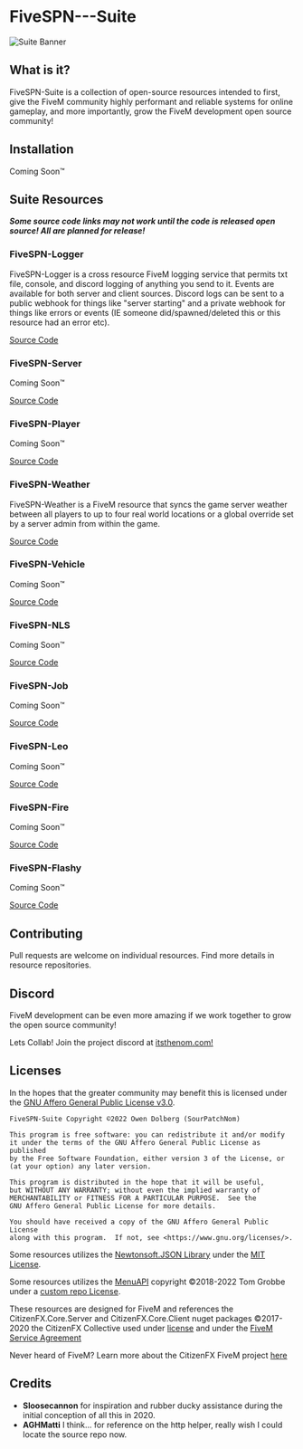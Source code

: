 # FiveSPN---Suite

![Suite Banner](https://cdn.discordapp.com/attachments/1036359840282452098/1039603346551611453/fspnsuite.png)

## What is it?

FiveSPN-Suite is a collection of open-source resources intended to first, give the FiveM community highly performant and reliable systems for online gameplay, and more importantly, grow the FiveM development open source community! 

## Installation

Coming Soon™

## Suite Resources

***Some source code links may not work until the code is released open source! All are planned for release!***

### FiveSPN-Logger

FiveSPN-Logger is a cross resource FiveM logging service that permits txt file, console, and discord logging of anything you send to it. Events are available for both server and client sources. Discord logs can be sent to a public webhook for things like "server starting" and a private webhook for things like errors or events (IE someone did/spawned/deleted this or this resource had an error etc).

[Source Code](https://github.com/SourPatchNom/FiveSPN---Logger)

### FiveSPN-Server

Coming Soon™

[Source Code](https://github.com/SourPatchNom/FiveSPN---Server)

### FiveSPN-Player

Coming Soon™

[Source Code](https://github.com/SourPatchNom/FiveSPN---PLayer)

### FiveSPN-Weather

FiveSPN-Weather is a FiveM resource that syncs the game server weather between all players to up to four real world locations or a global override set by a server admin from within the game.

[Source Code](https://github.com/SourPatchNom/FiveSPN---Weather)

### FiveSPN-Vehicle

Coming Soon™

[Source Code](https://github.com/SourPatchNom/FiveSPN---Vehicle)

### FiveSPN-NLS

Coming Soon™

[Source Code](https://github.com/SourPatchNom/FiveSPN---NLS)

### FiveSPN-Job

Coming Soon™

[Source Code](https://github.com/SourPatchNom/FiveSPN---Job)

### FiveSPN-Leo

Coming Soon™

[Source Code](https://github.com/SourPatchNom/FiveSPN---Leo)

### FiveSPN-Fire

Coming Soon™

[Source Code](https://github.com/SourPatchNom/FiveSPN---Fire)

### FiveSPN-Flashy

Coming Soon™

[Source Code](https://github.com/SourPatchNom/FiveSPN---Flashy)

## Contributing
Pull requests are welcome on individual resources. Find more details in resource repositories.

## Discord
FiveM development can be even more amazing if we work together to grow the open source community! 

Lets Collab! Join the project discord at [itsthenom.com!](http://itsthenom.com/)

## Licenses

In the hopes that the greater community may benefit this is licensed under the [GNU Affero General Public License v3.0](LICENSE).


    FiveSPN-Suite Copyright ©2022 Owen Dolberg (SourPatchNom)

    This program is free software: you can redistribute it and/or modify
    it under the terms of the GNU Affero General Public License as published
    by the Free Software Foundation, either version 3 of the License, or
    (at your option) any later version.

    This program is distributed in the hope that it will be useful,
    but WITHOUT ANY WARRANTY; without even the implied warranty of
    MERCHANTABILITY or FITNESS FOR A PARTICULAR PURPOSE.  See the
    GNU Affero General Public License for more details.

    You should have received a copy of the GNU Affero General Public License
    along with this program.  If not, see <https://www.gnu.org/licenses/>.


Some resources utilizes the [Newtonsoft.JSON Library](https://github.com/JamesNK/Newtonsoft.Json) under the [MIT License](https://github.com/JamesNK/Newtonsoft.Json/blob/master/LICENSE.md).

Some resources utilizes the [MenuAPI](https://github.com/TomGrobbe/MenuAPI) copyright ©2018-2022 Tom Grobbe under a [custom repo License](https://github.com/TomGrobbe/MenuAPI#copyright--license).

These resources are designed for FiveM and references the CitizenFX.Core.Server and CitizenFX.Core.Client nuget packages ©2017-2020 the CitizenFX Collective used under [license](https://github.com/citizenfx/fivem/blob/master/code/LICENSE) and under the [FiveM Service Agreement](https://fivem.net/terms)

Never heard of FiveM? Learn more about the CitizenFX FiveM project [here](https://fivem.net/)

## Credits
* <b>Sloosecannon</b> for inspiration and rubber ducky assistance during the initial conception of all this in 2020.
* <b>AGHMatti</b> I think... for reference on the http helper, really wish I could locate the source repo now.